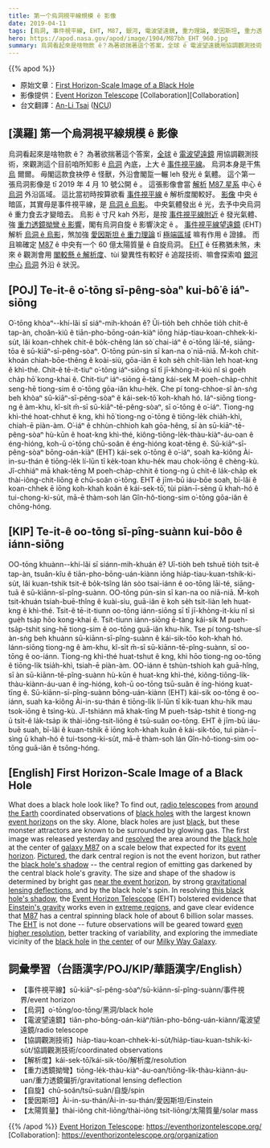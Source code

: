 ```yaml
---
title: 第一个烏洞視平線規模 ê 影像
date: 2019-04-11
tags: [烏洞, 事件視平線, EHT, M87, 銀河, 電波望遠鏡, 重力理論, 愛因斯坦, 重力透鏡]
hero: https://apod.nasa.gov/apod/image/1904/M87bh_EHT_960.jpg
summary: 烏洞看起來是啥物款 ê？為著欲揣著這个答案，全球 ê 電波望遠鏡用協調觀測技術，來觀測這个目前咱所知影 ê 烏洞內底，上大 ê 事件視平線。烏洞本身是干焦烏爾爾。
---
```


{{% apod %}}

- 原始文章：[First Horizon-Scale Image of a Black Hole](https://apod.nasa.gov/apod/ap190411.html)
- 影像提供：[Event Horizon Telescope][Event Horizon Telescope] [Collaboration][Collaboration]
- 台文翻譯：[An-Li Tsai](mailto:thianbu.taigi@gmail.com) ([NCU](https://www.astro.ncu.edu.tw))

## [漢羅] 第一个烏洞視平線規模 ê 影像

烏洞看起來是啥物款 ê？
為著欲揣著這个答案，[全球][around the Earth] ê [電波望遠鏡][radio telescopes] 用協調觀測技術，來觀測這个目前咱所知影 ê [烏洞][black holes] 內底，上大 ê [事件視平線][event horizon]。
烏洞本身是干焦 [烏][black] 爾爾。
毋閣這款食袂停 ê 怪獸，外沿會閣踅一輾 leh 發光 ê 氣體。
這个第一張烏洞影像是 tī 2019 年 4 月 10 號公開 ê 。
這張影像會當 [解析][resolved] [M87 星系][galaxy M87] 中心 ê [烏洞][black hole] 外沿區域。
這比當初時按算欲看 [事件視平線][event horizon] ê 解析度閣較好。
[影像][Pictured] 中央 ê 暗區，其實毋是事件視平線，是 [烏洞 ê 烏影][black hole's shadow]。
中央氣體發出 ê 光，去予中央烏洞 ê 重力食去才變暗去。
烏影 ê 寸尺 kah 外形，是按 [事件視平線附近][near the event horizon] ê 發光氣體、強 [重力透鏡拗彎 ê 影響][gravitational lensing deflections]，閣有烏洞自旋 ê 影響決定 ê 。
[事件視平線望遠鏡][Event Horizon Telescope] (EHT) 解析 [烏洞 ê 烏影][this black hole's shadow]，煞加強 [愛因斯坦 ê 重力理論][Einstein's gravity] tī [極端區域][extreme regions] 嘛有作用 ê 證據。
而且嘛確定 [M87][M87] ê 中央有一个 60 億太陽質量 ê 自旋烏洞。
[EHT][EHT] ê 任務猶未煞，未來 ê 觀測會用 [閣較懸 ê 解析度][even higher resolution]、tùi 變異性有較好 ê 追蹤技術、嘛會探索咱 [銀河][Milky Way Galaxy] [中心][the center] [烏洞][black hole] 外沿 ê 狀況。

## [POJ] Te-it-ê o͘-tōng sī-pêng-sòaⁿ kui-bô͘ ê iáⁿ-siōng

O͘-tōng khòaⁿ--khí-lâi sī siáⁿ-mih-khoán ê?
Ūi-tio̍h beh chhōe tio̍h chit-ê tap-àn, choân-kiû ê tiān-pho-bōng-oán-kiàⁿ iōng hia̍p-tiau-koan-chhek-ki-su̍t, lâi koan-chhek chit-ê bo̍k-chêng lán sò͘ chai-iáⁿ ê o͘-tōng lāi-té, siāng-tōa ê sū-kiāⁿ-sī-pêng-sòaⁿ.
O͘-tōng pún-sin sī kan-na o͘ niā-niā.
M̄-koh chit-khoán chiah-bōe-thêng ê koài-siù, gōa-iân ē koh se̍h chi̍t-liàn leh hoat-kng ê khì-thé.
Chit-ê tē-it-tiuⁿ o͘-tōng iáⁿ-siōng sī tī jī-khòng-it-kiú nî sì goe̍h cha̍p hō͘ kong-khai ê.
Chit-tiuⁿ iáⁿ-siōng ē-tàng kái-sek M poeh-cha̍p-chhit seng-hē tiong-sim ê o͘-tōng gōa-iân khu-he̍k.
Che pí tong-chhoe-sî àn-sǹg beh khòaⁿ sū-kiāⁿ-sī-pêng-sòaⁿ ê kái-sek-tō͘ koh-khah hó.
Iáⁿ-siōng tiong-ng ê àm-khu, kî-si̍t m̄-sī sū-kiāⁿ-tē-pêng-sòaⁿ, sī o͘-tōng ê o͘-iáⁿ.
Tiong-ng khì-thé hoat-chhut ê kng, khì hō͘ tiong-ng o͘-tōng ê tiōng-le̍k chia̍h-khì, chiah-ē piàn-àm.
O͘-iáⁿ ê chhùn-chhioh kah gōa-hêng, sī àn sū-kiāⁿ-tē-pêng-sòaⁿ hù-kūn ê hoat-kng khì-thé, kiông-tiōng-le̍k-thàu-kiàⁿ-áu-oan ê éng-hióng, koh-ū o͘-tōng chū-soân ê éng-hióng koat-tēng ê.
Sū-kiāⁿ-sī-pêng-sòaⁿ bōng-oán-kiàⁿ (EHT) kái-sek o͘-tōng ê o͘-iáⁿ, soah ka-kiông Ài-in-su-thán ê tiōng-le̍k lí-lūn tī ke̍k-toan khu-he̍k mau chok-iōng ê chèng-kù.
Jî-chhiáⁿ mā khak-tēng M poeh-cha̍p-chhit ê tiong-ng ū chi̍t-ê la̍k-cha̍p ek thài-iông-chit-liōng ê chū-soân o͘-tōng.
EHT ê jīm-bū iáu-bōe soah, bī-lâi ê koan-chhek ē iōng koh-khah koân ê kái-sek-tō͘, tùi piàn-ī-sèng ū khah-hó ê tui-chong-ki-su̍t, mā-ē thàm-soh lán Gîn-hô-tiong-sim o͘-tōng gōa-iân ê chōng-hóng.


## [KIP] Te-it-ê oo-tōng sī-pîng-suànn kui-bôo ê iánn-siōng

OO-tōng khuànn--khí-lâi sī siánn-mih-khuán ê?
Uī-tio̍h beh tshuē tio̍h tsit-ê tap-àn, tsuân-kîu ê tiān-pho-bōng-uán-kiànn iōng hia̍p-tiau-kuan-tshik-ki-su̍t, lâi kuan-tshik tsit-ê bo̍k-tsîng lán sòo tsai-iánn ê oo-tōng lāi-té, siāng-tuā ê sū-kiānn-sī-pîng-suànn.
OO-tōng pún-sin sī kan-na oo niā-niā.
M̄-koh tsit-khuán tsiah-buē-thîng ê kuài-sìu, guā-iân ē koh se̍h tsi̍t-liàn leh huat-kng ê khì-thé.
Tsit-ê tē-it-tiunn oo-tōng iánn-siōng sī tī jī-khòng-it-kíu nî sì gue̍h tsa̍p hōo kong-khai ê.
Tsit-tiunn iánn-siōng ē-tàng kái-sik M pueh-tsa̍p-tshit sing-hē tiong-sim ê oo-tōng guā-iân khu-hi̍k.
Tse pí tong-tshue-sî àn-sǹg beh khuànn sū-kiānn-sī-pîng-suànn ê kái-sik-tōo koh-khah hó.
Iánn-siōng tiong-ng ê àm-khu, kî-si̍t m̄-sī sū-kiānn-tē-pîng-suànn, sī oo-tōng ê oo-iánn.
Tiong-ng khì-thé huat-tshut ê kng, khì hōo tiong-ng oo-tōng ê tiōng-li̍k tsia̍h-khì, tsiah-ē piàn-àm.
OO-iánn ê tshùn-tshioh kah guā-hîng, sī àn sū-kiānn-tē-pîng-suànn hù-kūn ê huat-kng khì-thé, kiông-tiōng-li̍k-thàu-kiànn-áu-uan ê íng-hióng, koh-ū oo-tōng tsū-suân ê íng-hióng kuat-tīng ê.
Sū-kiānn-sī-pîng-suànn bōng-uán-kiànn (EHT) kái-sik oo-tōng ê oo-iánn, suah ka-kiông Ài-in-su-thán ê tiōng-li̍k lí-lūn tī ki̍k-tuan khu-hi̍k mau tsok-iōng ê tsìng-kù.
Jî-tshiánn mā khak-tīng M pueh-tsa̍p-tshit ê tiong-ng ū tsi̍t-ê la̍k-tsa̍p ik thài-iông-tsit-liōng ê tsū-suân oo-tōng.
EHT ê jīm-bū iáu-buē suah, bī-lâi ê kuan-tshik ē iōng koh-khah kuân ê kái-sik-tōo, tuì piàn-ī-sìng ū khah-hó ê tui-tsong-ki-su̍t, mā-ē thàm-soh lán Gîn-hô-tiong-sim oo-tōng guā-iân ê tsōng-hóng.


## [English] First Horizon-Scale Image of a Black Hole

What does a black hole look like? To find out, [radio telescopes][radio telescopes] from [around the Earth][around the Earth] coordinated observations of [black holes][black holes] with the largest known [event horizon][event horizon]s on the sky. Alone, black holes are just [black][black], but these monster attractors are known to be surrounded by glowing gas. The first image was released yesterday and [resolved][resolved] the area around the [black hole][black hole] at the center of [galaxy M87][galaxy M87] on a scale below that expected for its [event horizon][event horizon]. [Pictured][Pictured], the dark central region is not the event horizon, but rather the [black hole's shadow][black hole's shadow] -- the central region of emitting gas darkened by the central black hole's gravity. The size and shape of the shadow is determined by bright gas [near the event horizon][near the event horizon], by strong [gravitational lensing deflections][gravitational lensing deflections], and by the black hole's spin. In resolving [this black hole's shadow][this black hole's shadow], the [Event Horizon Telescope][Event Horizon Telescope] (EHT) bolstered evidence that [Einstein's gravity][Einstein's gravity] works even in [extreme regions][extreme regions], and gave clear evidence that [M87][M87] has a central spinning black hole of about 6 billion solar masses. The [EHT][EHT] is not done -- future observations will be geared toward [even higher resolution][even higher resolution], better tracking of variability, and exploring the immediate vicinity of the [black hole][black hole] in [the center][the center] of our [Milky Way Galaxy][Milky Way Galaxy].

## 詞彙學習（台語漢字/POJ/KIP/華語漢字/English）

- 【事件視平線】sū-kiāⁿ-sī-pêng-sòaⁿ/sū-kiānn-sī-pîng-suànn/事件視界/event horizon
- 【烏洞】o͘-tōng/oo-tōng/黑洞/black hole
- 【電波望遠鏡】tiān-pho-bōng-oán-kiàⁿ/tiān-pho-bōng-uán-kiànn/電波望遠鏡/radio telescope
- 【協調觀測技術】hia̍p-tiau-koan-chhek-ki-su̍t/hia̍p-tiau-kuan-tshik-ki-su̍t/協調觀測技術/coordinated observations
- 【解析度】kái-sek-tō͘/kái-sik-tōo/解析度/resolution
- 【重力透鏡拗彎】tiōng-le̍k-thàu-kiàⁿ-áu-oan/tiōng-li̍k-thàu-kiànn-áu-uan/重力透鏡偏折/gravitational lensing deflection
- 【自旋】chū-soân/tsū-suân/自旋/spin
- 【愛因斯坦】Ài-in-su-thán/Ài-in-su-thán/愛因斯坦/Einstein
- 【太陽質量】thài-iông chit-liōng/thài-iông tsit-liōng/太陽質量/solar mass


{{% /apod %}}
[Event Horizon Telescope]: https://eventhorizontelescope.org/
[Collaboration]: https://eventhorizontelescope.org/organization

[radio telescopes]: https://en.wikipedia.org/wiki/Radio_telescope
[around the Earth]: https://iopscience-event-horizon.s3.amazonaws.com/journal/2041-8205/page/img/focus_figure_2_resized.jpg
[black holes]: https://science.nasa.gov/astrophysics/focus-areas/black-holes
[event horizon]: https://en.wikipedia.org/wiki/Event_horizon#Event_horizon_of_a_black_hole
[black]: https://en.wikipedia.org/wiki/Black
[resolved]: https://www.eso.org/public/usa/outreach/first-picture-of-a-black-hole/blog/
[black hole]: https://www.nsf.gov/news/special_reports/blackholes/
[galaxy M87]: https://apod.nasa.gov/apod/ap100520.html
[event horizon]: https://www.forbes.com/sites/startswithabang/2019/04/10/black-holes-are-real-and-spectacular-and-so-are-their-event-horizons/
[Pictured]: https://iopscience.iop.org/journal/2041-8205/page/Focus_on_EHT
[black hole's shadow]: https://www.esa.int/gsp/ACT/projects/blackhole_shadows.html
[near the event horizon]: https://www.youtube.com/watch?v=t-O-Qdh7VvQ
[gravitational lensing deflections]: https://apod.nasa.gov/htmltest/rjn_bht.html
[this black hole's shadow]: https://iopscience.iop.org/article/10.3847/2041-8213/ab0ec7
[Event Horizon Telescope]: https://eventhorizontelescope.org/about
[Einstein's gravity]: https://en.wikipedia.org/wiki/General_relativity
[extreme regions]: https://youtu.be/bciCbN8lc08
[M87]: http://chandra.si.edu/photo/2019/black_hole/
[EHT]: https://eventhorizontelescope.org/
[even higher resolution]: https://previews.123rf.com/images/aleksandrrr/aleksandrrr1606/aleksandrrr160600010/60185350-gray-kitten-and-microscope.jpg
[black hole]: https://apod.nasa.gov/apod/ap011029.html
[the center]: https://apod.nasa.gov/apod/ap180729.html
[Milky Way Galaxy]: https://solarsystem.nasa.gov/resources/285/the-milky-way-galaxy/
